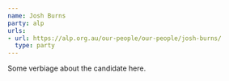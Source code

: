 ```yaml
---
name: Josh Burns
party: alp
urls:
- url: https://alp.org.au/our-people/our-people/josh-burns/
  type: party
---
```

Some verbiage about the candidate here.
